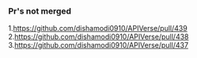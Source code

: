 ### Pr's not merged

1.https://github.com/dishamodi0910/APIVerse/pull/439
2.https://github.com/dishamodi0910/APIVerse/pull/438
3.https://github.com/dishamodi0910/APIVerse/pull/437